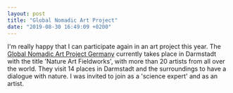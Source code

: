 ```yaml
---
layout: post
title: "Global Nomadic Art Project"
date: "2019-08-30 16:49:09 +0200"
---
```


I'm really happy that I can participate again in an art project this year. The [Global Nomadic Art Project Germany](https://2019.gnap.info/en/) currently takes place in Darmstadt with the title 'Nature Art Fieldworks', with more than 20 artists from all over the world. They visit 14 places in Darmstadt and the surroundings to have a dialogue with nature. I was invited to join as a 'science expert' and as an artist.
